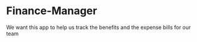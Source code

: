 # Finance-Manager
We want this app to help us track the benefits and the expense bills for our team
